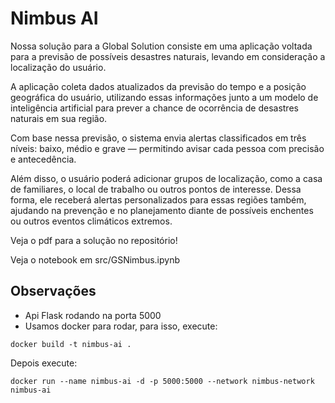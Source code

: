 # Nimbus AI

Nossa solução para a Global Solution consiste em uma aplicação voltada para a previsão de possíveis desastres naturais, levando em consideração a localização do usuário.

A aplicação coleta dados atualizados da previsão do tempo e a posição geográfica do usuário, utilizando essas informações junto a um modelo de inteligência artificial para prever a chance de ocorrência de desastres naturais em sua região.

Com base nessa previsão, o sistema envia alertas classificados em três níveis: baixo, médio e grave — permitindo avisar cada pessoa com precisão e antecedência.

Além disso, o usuário poderá adicionar grupos de localização, como a casa de familiares, o local de trabalho ou outros pontos de interesse. Dessa forma, ele receberá alertas personalizados para essas regiões também, ajudando na prevenção e no planejamento diante de possíveis enchentes ou outros eventos climáticos extremos.

Veja o pdf para a solução no repositório!

Veja o notebook em src/GSNimbus.ipynb

## Observações
- Api Flask rodando na porta 5000
- Usamos docker para rodar, para isso, execute:

```
docker build -t nimbus-ai .
```
Depois execute: 

```
docker run --name nimbus-ai -d -p 5000:5000 --network nimbus-network nimbus-ai
```
